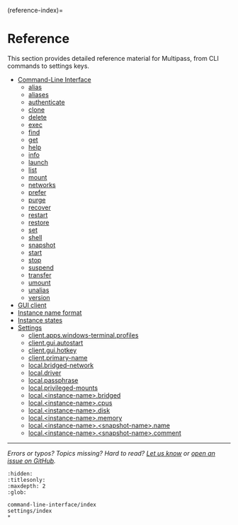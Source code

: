 (reference-index)=
# Reference

This section provides detailed reference material for Multipass, from CLI commands to settings keys.
 
- [Command-Line Interface](command-line-interface/index)
    - [alias](command-line-interface/alias)
    - [aliases](command-line-interface/aliases)
    - [authenticate](command-line-interface/authenticate)
    - [clone](command-line-interface/clone)    
    - [delete](command-line-interface/delete) 
    - [exec](command-line-interface/exec)
    - [find](command-line-interface/find)
    - [get](command-line-interface/get)
    - [help](command-line-interface/help)
    - [info](command-line-interface/info) 
    - [launch](command-line-interface/launch)
    - [list](command-line-interface/list) 
    - [mount](command-line-interface/mount)
    - [networks](command-line-interface/networks)
    - [prefer](command-line-interface/prefer)
    - [purge](command-line-interface/purge)
    - [recover](command-line-interface/recover) 
    - [restart](command-line-interface/restart) 
    - [restore](command-line-interface/restore)
    - [set](command-line-interface/set)
    - [shell](command-line-interface/shell)
    - [snapshot](command-line-interface/snapshot)
    - [start](command-line-interface/start)
    - [stop](command-line-interface/stop)
    - [suspend](command-line-interface/suspend)
    - [transfer](command-line-interface/transfer)
    - [umount](command-line-interface/umount)
    - [unalias](command-line-interface/unalias)
    - [version](command-line-interface/version)
- [GUI client](gui-client)
- [Instance name format](instance-name-format)
- [Instance states](instance-states)
- [Settings](settings/index)
    - [client.apps.windows-terminal.profiles](settings/client-apps-windows-terminal-profiles)
    - [client.gui.autostart](settings/client-gui-autostart)
    - [client.gui.hotkey](settings/client-gui-hotkey)
    - [client.primary-name](settings/client-primary-name)
    - [local.bridged-network](settings/local-bridged-network)
    - [local.driver](settings/local-driver)
    - [local.passphrase](settings/local-passphrase)
    - [local.privileged-mounts](settings/local-privileged-mounts)
    - [local.\<instance-name>.bridged](settings/local-instance-name-bridged)
    - [local.\<instance-name>.cpus](settings/local-instance-name-cpus)
    - [local.\<instance-name>.disk](settings/local-instance-name-disk)
    - [local.\<instance-name>.memory](settings/local-instance-name-memory)
    - [local.\<instance-name>.\<snapshot-name>.name](settings/local-instance-name-snapshot-name-name)
    - [local.\<instance-name>.\<snapshot-name>.comment](settings/local-instance-name-snapshot-name-comment)

---

*Errors or typos? Topics missing? Hard to read? <a href="https://docs.google.com/forms/d/e/1FAIpQLSd0XZDU9sbOCiljceh3rO_rkp6vazy2ZsIWgx4gsvl_Sec4Ig/viewform?usp=pp_url&entry.317501128=https://canonical.com/multipass/docs/reference" target="_blank">Let us know</a> or <a href="https://github.com/canonical/multipass/issues/new/choose" target="_blank">open an issue on GitHub</a>.*


```{toctree}
:hidden:
:titlesonly:
:maxdepth: 2
:glob:

command-line-interface/index
settings/index
*
